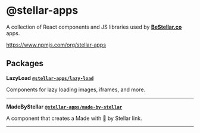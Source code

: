 # @stellar-apps

A collection of React components and JS libraries used by [**BeStellar.co**](https://BeStellar.co) apps.

https://www.npmjs.com/org/stellar-apps

## Packages

**LazyLoad** [**`@stellar-apps/lazy-load`**](./packages/lazy-load)

Components for lazy loading images, iframes, and more.

______

**MadeByStellar** [**`@stellar-apps/made-by-stellar`**](./packages/made-by-stellar)

A component that creates a Made with 🚀 by Stellar link.

______